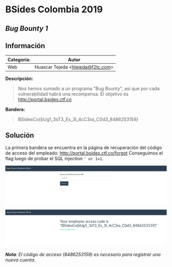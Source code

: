 # __BSides Colombia 2019__

## _Bug Bounty 1_

## Información

**Categoría:** | **Autor**
--- | ---
Web | Huascar Tejeda <<htejeda@f2tc.com>>

**Descripción:**

> Nos hemos sumado a un programa "Bug Bounty", así que por cada vulnerabilidad habrá una recompensa.
> El objetivo es http://portal.bsides.ctf.co

**Bandera:**

> BSidesCo{bUg1_3sT3_Es_3l_4cC3ss_C0d3_8486253159}

## Solución

La primera bandera se encuentra en la página de recuperación del código de acceso del empleado: http://portal.bsides.ctf.co/forgot
Conseguimos el flag luego de probar el SQL injection `' or 1=1`.

![](/images/BSidesCo2019/Web/BugBounty1/01.png)

![](/images/BSidesCo2019/Web/BugBounty1/02.png)

***Nota**: El código de acceso (8486253159) es necesario para registrar una nueva cuenta.*
